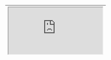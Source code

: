 | <iframe src="http://x.nixu.com:1234"> |
|:---:|
| Maybe working iframe? |

| <iframe src="http://x.nixu.com:1234"> |
|:---:|
| This is a broken image of a cat because of math symbols $x_n$ |